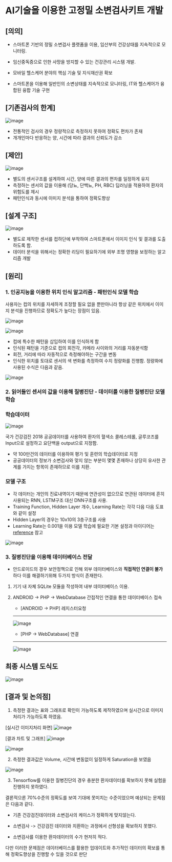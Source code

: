 # AI기술을 이용한 고정밀 소변검사키트 개발


## **[의의]**
- 스마트폰 기반의 정밀 소변검사 플랫폼을 이용, 임산부의 건강상태를 지속적으로 모니터링.

- 임신중독증으로 인한 사망을 방지할 수 있는 건강관리 시스템 개발.

- 모바일 헬스케어 분야의 핵심 기술 및 지식재산권 확보

- 스마트폰을 이용해 일반인의 소변상태를 지속적으로 모니터링, IT와 헬스케어가 융합된 융합 기술 구현

## **[기존검사의 한계]**

![image](https://user-images.githubusercontent.com/34786411/105121860-6d897600-5b18-11eb-9112-d135ecadc9aa.png)

- 전통적인 검사의 경우 정량적으로 측정하지 못하여 정확도 편차가 존재
- 개개인마다 반응하는 양, 시간에 따라 결과의 신뢰도가 감소

## **[제안]**

![image](https://user-images.githubusercontent.com/34786411/105126143-7468b680-5b21-11eb-8551-3cb92ac0ac82.png)

- 별도의 센서구조를 설계하여 시간, 양에 따른 결과의 편차를 일정하게 유지
- 측정하는 센서의 값을 이용해 (당뇨, 단백뇨, PH, RBC) 딥러닝을 적용하여 환자의 위험도를 제시
- 패턴인식과 동시에 이미지 분석을 통하여 정확도향상

## **[설계 구조]**

![image](https://user-images.githubusercontent.com/34786411/105124348-51d49e80-5b1d-11eb-8e88-317a4ce4a642.png)

- 별도로 제작한 센서를 컵하단에 부착하여 스마트폰에서 이미지 인식 및 결과를 도출하도록 함.
- 데이터 분석을 위해서는 정확한 리딩이 필요하기에 외부 조명 영향을 보정하는 알고리즘 개발

## **[원리]**

### 1. 인공지능을 이용한 위치 인식 알고리즘 - 패턴인식 모델 학습

사용자는 컵의 위치를 자세하게 조정할 필요 없을 뿐만아니라 항상 같은 위치에서 이미지 분석을 진행하므로 정확도가 높다는 장점이 있음.


![image](https://user-images.githubusercontent.com/34786411/105124535-ad069100-5b1d-11eb-8861-f66365f1ceda.png)

![image](https://user-images.githubusercontent.com/34786411/105124684-01117580-5b1e-11eb-8ed0-82fc259a4b0a.png)

- 컵에 특수한 패턴을 삽입하여 이를 인식하게 함
- 인식된 패턴을 기준으로 컵의 회전각, 카메라 사이와의 거리를 자동분석함
- 회전, 거리에 따라 자동적으로 측정해야하는 구간을 변동
- 인식한 위치를 토대로 센서의 색 변화를 측정하여 수치 정량화를 진행함. 정량화에 사용된 수식은 다음과 같음.

![image](https://user-images.githubusercontent.com/34786411/105129501-8bf76d80-5b28-11eb-8fcc-9d04fd58532f.png)



### 2. 읽어들인 센서의 값을 이용해 질병진단 - 데이터를 이용한 질병진단 모델 학습


### 학습데이터 

![image](https://user-images.githubusercontent.com/34786411/105126049-32d80b80-5b21-11eb-8210-137b08617624.png)

 국가 건강검진 2018 공공데이터를 사용하여 환자의 혈색소 콜레스테롤, 글루코즈를 Input으로 설정하고 요단백을 output으로 지정함.
  - 약 100만건의 데이터를 이용하여 평가 및 훈련의 학습데이터로 지정
  - 공공데이터의 정보가 소변검사와 맞지 않는 부분이 몇몇 존재하나 상당히 유사한 관계를 가지는 항목이 존재하므로 이를 치환.

### 모델 구조

  - 각 데이터는 개인의 진료내역이기 때문에 연관성이 없으므로 연관된 데이터에 흔히 사용되는 RNN, LSTM구조 대신 DNN구조를 사용.
  - Training Function, Hidden Layer 개수, Learning Rate는 각각 다음 다음 도표와 같이 설정
  - Hidden Layer의 경우는 10x10의 3층구조를 사용
  - Learning Rate는 0.001을 이용
  모델 학습에 필요한 기본 설정과 아이디어는 [reference](https://cultivo-hy.github.io/deep%20learning/python/tensorflow/2019/03/12/%EB%94%A5%EB%9F%AC%EB%8B%9D-%EC%8B%A4%EC%8A%B5/)  참고
  
  ![image](https://user-images.githubusercontent.com/34786411/105127416-34ef9980-5b24-11eb-879c-33aace616f5b.png)
  
### 3. 질병진단을 이용해 데이터베이스 전달

  - 안드로이드의 경우 보안정책으로 인해 외부 데이터베이스와 **직접적인 연결이 불가** 하다 이를 해결하기위해 두가지 방식이 존재한다.
  1. 기기 내 자체 SQLite 모듈을 작성하여 내부 데이터베이스 이용.
  2. ANDROID -> PHP -> WebDatabase 간접적인 연결을 통한 데이터베이스 접속
  
     - [ANDROID -> PHP] 레지스터요청 
     ----------
     
     ![image](https://user-images.githubusercontent.com/34786411/105127977-5bfa9b00-5b25-11eb-85df-f0618032ffda.png)
  
  
     - [PHP -> WebDatabase] 연결
     -----------
     
     ![image](https://user-images.githubusercontent.com/34786411/105128047-86e4ef00-5b25-11eb-9ef1-7e219d8b4e62.png)
     
     
## 최종 시스템 도식도

![image](https://user-images.githubusercontent.com/34786411/105129134-c57ba900-5b27-11eb-9553-5d1e58cb4b6b.png)
     
     
     
     
     
## [결과 및 논의점]

1. 측정한 결과는 표와 그래프로 확인이 가능하도록 제작하였으며 실시간으로 이미지처리가 가능하도록 하였음.


[실시간 이미지처리 화면]
![image](https://user-images.githubusercontent.com/34786411/105130792-02956a80-5b2b-11eb-85f4-0946131566cd.png)

[결과 차트 및 그래프]
![image](https://user-images.githubusercontent.com/34786411/105129571-b517fe00-5b28-11eb-8ef9-5fcb3f2c55d9.png)

![image](https://user-images.githubusercontent.com/34786411/105131118-a5e67f80-5b2b-11eb-9d3a-d85081c90b98.png)



2. 측정한 결과값은 Volume, 시간에 변동없이 일정하게 Saturation을 보였음


![image](https://user-images.githubusercontent.com/34786411/105129634-d37df980-5b28-11eb-8b38-ebd880b5fe6c.png)





3. Tensorflow를 이용한 질병진단의 경우 충분한 환자데이터를 확보하지 못해 실험을 진행하지 못하였다.

결론적으론 70%수준의 정확도를 보여 기대에 못미치는 수준이었으며 예상되는 문제점은 다음과 같다.

  - 기존 건강검진데이터와 소변검사의 케이스가 정확하게 맞지않는다.
  
  - 소변검사 -> 건강검진 데이터와 치환하는 과정에서 선형성을 확보하지 못했다.
  
  - 소변검사를 이용한 환자데이터의 수가 현저히 적다.
  
  다만 이러한 문제점은 데이터베이스를 활용한 업데이트와 추가적인 데이터의 확보를 통해 정확도향상을 진행할 수 있을 것으로 판단
  




